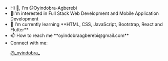 <ul>
<li>Hi 👋, I'm @Oyindobra-Agberebi</li>
<li>👀I'm interested in Full Stack Web Development and Mobile Application Development</li>
   

<li>🌱 I’m currently learning **HTML, CSS, JavaScript, Bootstrap, React and Flutter**</li>

<li>📫 How to reach me **oyindobraagberebi@gmail.com**</li>

<li>Connect with me:</li>
<p align="left">
<a href="https://twitter.com/_oyindobra_" target="blank">@_oyindobra_</a>
</p>

</ul>

<!--
**Oyindobra-Agberebi/Oyindobra-Agberebi** is a ✨ _special_ ✨ repository because its `README.md` (this file) appears on your GitHub profile.

Here are some ideas to get you started:

- 🔭 I’m currently working on ...
- 🌱 I’m currently learning ...
- 👯 I’m looking to collaborate on ...
- 🤔 I’m looking for help with ...
- 💬 Ask me about ...
- 📫 How to reach me: ...
- 😄 Pronouns: ...
- ⚡ Fun fact: ...
-->
